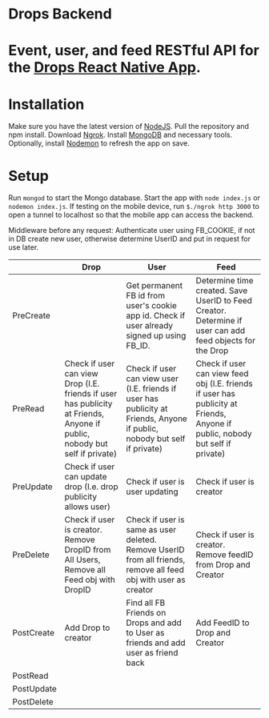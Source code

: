 # Drops Backend

Event, user, and feed RESTful API for the [Drops React Native App](https://github.com/JoeIaquinto/drops).
=======
# Installation

  Make sure you have the latest version of [NodeJS](https://nodejs.org/en/). Pull the repository and npm install. Download [Ngrok](https://ngrok.com/). Install [MongoDB](https://www.mongodb.com/) and necessary tools. Optionally, install [Nodemon](https://github.com/remy/nodemon) to refresh the app on save.

# Setup
  Run `mongod` to start the Mongo database. Start the app with `node index.js` or `nodemon index.js`. If testing on the mobile device, run `$./ngrok http 3000` to open a tunnel to localhost so that the mobile app can access the backend.

Middleware before any request: Authenticate user using FB_COOKIE, if not in DB create new user, otherwise determine UserID and put in request for use later.


|            |     Drop    |   User    |   Feed    |
|------------|-------------|-----------|-----------|
| PreCreate  |             |     Get permanent FB id from user's cookie app id. Check if user already signed up using FB_ID.    |     Determine time created. Save UserID to Feed Creator. Determine if user can add feed objects for the Drop     |
| PreRead    |     Check if user can view Drop (I.E. friends if user has publicity at Friends, Anyone if public, nobody but self if private)       |     Check if user can view user (I.E. friends if user has publicity at Friends, Anyone if public, nobody but self if private)      |     Check if user can view feed obj (I.E. friends if user has publicity at Friends, Anyone if public, nobody but self if private)      |
| PreUpdate  |     Check if user can update drop (I.e. drop publicity allows user)        |      Check if user is user updating     |     Check if user is creator      |
| PreDelete  |     Check if user is creator.  Remove DropID from All Users, Remove all Feed obj with DropID        |      Check if user is same as user deleted. Remove UserID from all friends, remove all feed obj with user as creator    |      Check if user is creator. Remove feedID from Drop and Creator     |
| PostCreate |     Add Drop to creator        |     Find all FB Friends on Drops and add to User as friends and add user as friend back      |  Add FeedID to Drop and Creator         |
| PostRead   |             |           |           |
| PostUpdate |             |           |           |
| PostDelete |            |           |           |
